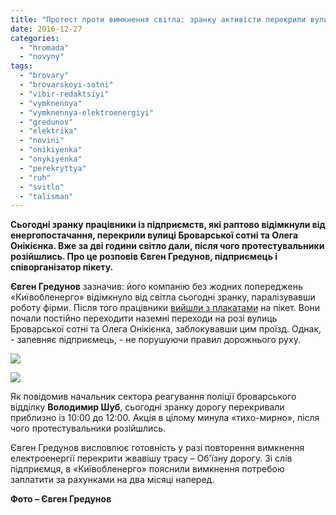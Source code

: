```yaml
---
title: "Протест проти вимкнення світла: зранку активісти перекрили вулиці на Торгмаші - ФОТО"
date: 2016-12-27
categories: 
  - "hromada"
  - "novyny"
tags: 
  - "brovary"
  - "brovarskoyi-sotni"
  - "vibir-redaktsiyi"
  - "vymknennya"
  - "vymknennya-elektroenergiyi"
  - "gredunov"
  - "elektrika"
  - "novini"
  - "onikiyenka"
  - "onykiyenka"
  - "perekryttya"
  - "ruh"
  - "svitlo"
  - "talisman"
---
```


**Сьогодні зранку працівники із підприємств, які раптово відімкнули від енергопостачання, перекрили вулиці Броварської сотні та Олега Онікієнка. Вже за дві години світло дали, після чого протестувальники розійшлись. Про це розповів Євген Гредунов, підприємець і співорганізатор пікету.**

**Євген Гредунов** зазначив: його компанію без жодних попереджень «Київобленерго» відімкнуло від світла сьогодні зранку, паралізувавши роботу фірми. Після того працівники [вийшли з плакатами](https://www.facebook.com/permalink.php?story_fbid=1209776609118726&id=100002591954397) на пікет. Вони почали постійно переходити наземні переходи на розі вулиць Броварської сотні та Олега Онікієнка, заблокувавши цим проїзд. Однак, - запевняє підприємець, - не порушуючи правил дорожнього руху.

[![](https://mpz.brovary.org/wp-content/uploads/2016/12/gredunov-perekryttya-doroga-protest-piket-blokuvannya_2.jpg)](https://mpz.brovary.org/wp-content/uploads/2016/12/gredunov-perekryttya-doroga-protest-piket-blokuvannya_2.jpg)

[![](https://mpz.brovary.org/wp-content/uploads/2016/12/gredunov-perekryttya-doroga-protest-piket-blokuvannya_3.jpg)](https://mpz.brovary.org/wp-content/uploads/2016/12/gredunov-perekryttya-doroga-protest-piket-blokuvannya_3.jpg)

Як повідомив начальник сектора реагування поліції броварського відділку **Володимир Шуб**, сьогодні зранку дорогу перекривали приблизно із 10:00 до 12:00. Акція в цілому минула «тихо-мирно», після чого протестувальники розійшлись.

Євген Гредунов висловлює готовність у разі повторення вимкнення електроенергії перекрити жвавішу трасу – Об'їзну дорогу. Зі слів підприємця, в «Київобленерго» пояснили вимкнення потребою заплатити за рахунками на два місяці наперед.

**Фото – Євген Гредунов**
